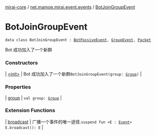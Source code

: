 [mirai-core](../../index.md) / [net.mamoe.mirai.event.events](../index.md) / [BotJoinGroupEvent](./index.md)

# BotJoinGroupEvent

`data class BotJoinGroupEvent : `[`BotPassiveEvent`](../-bot-passive-event.md)`, `[`GroupEvent`](../-group-event/index.md)`, `[`Packet`](../../net.mamoe.mirai.qqandroid.network/-packet/index.md)

Bot 成功加入了一个新群

### Constructors

| [&lt;init&gt;](-init-.md) | Bot 成功加入了一个新群`BotJoinGroupEvent(group: `[`Group`](../../net.mamoe.mirai.contact/-group/index.md)`)` |

### Properties

| [group](group.md) | `val group: `[`Group`](../../net.mamoe.mirai.contact/-group/index.md) |

### Extension Functions

| [broadcast](../../net.mamoe.mirai.event/broadcast.md) | 广播一个事件的唯一途径.`suspend fun <E : `[`Event`](../../net.mamoe.mirai.event/-event.md)`> E.broadcast(): E` |

